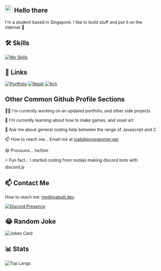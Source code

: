 ## <img src="https://media.giphy.com/media/hvRJCLFzcasrR4ia7z/giphy.gif" width="25px"> Hello there
I'm a student based in Singapore. I like to build stuff and put it on the internet 🤡




## 🛠 Skills
[![My Skills](https://skillicons.dev/icons?i=js,html,css,blender,cloudflare,deno,bots,electron,raspberrypi,unity,vite)](https://skillicons.dev)



## 🔗 Links
[![Portfolio](https://img.shields.io/badge/my_portfolio-000?style=for-the-badge&logo=ko-fi&logoColor=white)](https://joabutt.dev)
[![Replit](https://img.shields.io/badge/replit-667881?style=for-the-badge&logo=replit&logoColor=white)](https://replit.com/@AsianDude69)
[![Itch](https://img.shields.io/badge/Itch.io-FA5C5C?style=for-the-badge&logo=itchdotio&logoColor=white)](https://joabutt.itch.io)


## Other Common Github Profile Sections
👩‍💻 I'm currently working on an updated portfolio, and other side projects

🧠 I'm currently learning about how to make games, and voxel art

💬 Ask me about general coding help between the range of Javascript and C

📫 How to reach me... Email me at  joab@programmer.net

😄 Pronouns... he/him

⚡️ Fun fact... I started coding from nodejs making discord bots with discord.js

## 📫 Contact Me

How to reach me: me@joabutt.dev

[![Discord Presence](https://lanyard.cnrad.dev/api/805735852331499541)](https://discord.com/users/805735852331499541)

## 😂 Random Joke

![Jokes Card](https://readme-jokes.vercel.app/api)

## 📊 Stats

![Top Langs](https://github-readme-stats.vercel.app/api/?username=joabutt&layout=compact&theme=tokyonight)
